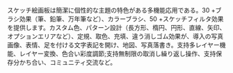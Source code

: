 スケッチ絵画板は簡潔に個性的な主題の特色がある多機能応用である。30 +ブラシ効果（筆、鉛筆、万年筆など）、カラーブラシ、50 +スケッチフィルタ効果を提供します。カスタム色、パターン設計（長方形、楕円、円形、直線、矢印、オプションエリアなど）、定規、取色、充填、違う消しゴム効果が、導入の写真画像、表情、足を付ける文字表記を開け、地図、写真落書き。支持多レイヤー機能、レイヤー変換、色合い彩度調節;支持無制限の取消し繰り返し操作、支持保存分かち合い、コミュニティ交流など。
